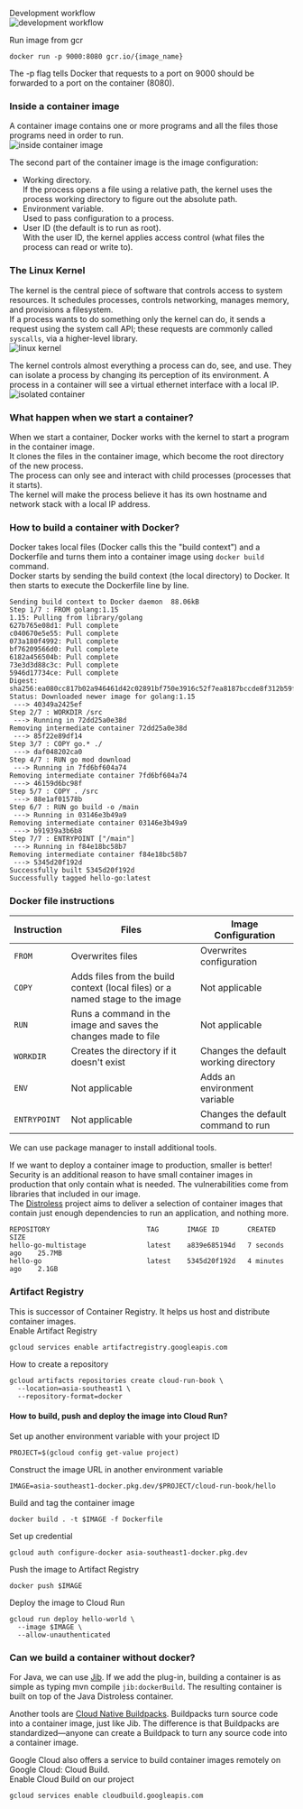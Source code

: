Development workflow  
![development workflow](https://github.com/bluething/learn-googlecloudrun/blob/main/Building%20Serverless%20Applications%20with%20Google%20Cloud%20Run/images/fulldevelopmentworkflow.png?raw=true)

Run image from gcr  
```text
docker run -p 9000:8080 gcr.io/{image_name}
```  
The -p flag tells Docker that requests to a port on 9000 should be forwarded to a port on the container (8080).

### Inside a container image

A container image contains one or more programs and all the files those programs need in order to run.  
![inside container image](https://github.com/bluething/learn-googlecloudrun/blob/main/Building%20Serverless%20Applications%20with%20Google%20Cloud%20Run/images/insideacontainerimage.png?raw=true)

The second part of the container image is the image configuration:  
- Working directory.  
  If the process opens a file using a relative path, the kernel uses the process working directory to figure out the absolute path.
- Environment variable.  
  Used to pass configuration to a process.
- User ID (the default is to run as root).  
  With the user ID, the kernel applies access control (what files the process can read or write to).

### The Linux Kernel

The kernel is the central piece of software that controls access to system resources. It schedules processes, controls networking, manages memory, and provisions a filesystem.  
If a process wants to do something only the kernel can do, it sends a request using the system call API; these requests are commonly called `syscalls`, via a higher-level library.  
![linux kernel](https://github.com/bluething/learn-googlecloudrun/blob/main/Building%20Serverless%20Applications%20with%20Google%20Cloud%20Run/images/linuxkernel.png?raw=true)

The kernel controls almost everything a process can do, see, and use. They can isolate a process by changing its perception of its environment. A process in a container will see a virtual ethernet interface with a local IP.  
![isolated container](https://github.com/bluething/learn-googlecloudrun/blob/main/Building%20Serverless%20Applications%20with%20Google%20Cloud%20Run/images/isolatedcontainer.png?raw=true)

### What happen when we start a container?

When we start a container, Docker works with the kernel to start a program in the container image.  
It clones the files in the container image, which become the root directory of the new process.  
The process can only see and interact with child processes (processes that it starts).  
The kernel will make the process believe it has its own hostname and network stack with a local IP address.

### How to build a container with Docker?

Docker takes local files (Docker calls this the "build context") and a Dockerfile and turns them into a container image using `docker build` command.  
Docker starts by sending the build context (the local directory) to Docker. It then starts to execute the Dockerfile line by line.    
```text
Sending build context to Docker daemon  88.06kB
Step 1/7 : FROM golang:1.15
1.15: Pulling from library/golang
627b765e08d1: Pull complete 
c040670e5e55: Pull complete 
073a180f4992: Pull complete 
bf76209566d0: Pull complete 
6182a456504b: Pull complete 
73e3d3d88c3c: Pull complete 
5946d17734ce: Pull complete 
Digest: sha256:ea080cc817b02a946461d42c02891bf750e3916c52f7ea8187bccde8f312b59f
Status: Downloaded newer image for golang:1.15
 ---> 40349a2425ef
Step 2/7 : WORKDIR /src
 ---> Running in 72dd25a0e38d
Removing intermediate container 72dd25a0e38d
 ---> 85f22e89df14
Step 3/7 : COPY go.* ./
 ---> daf048202ca0
Step 4/7 : RUN go mod download
 ---> Running in 7fd6bf604a74
Removing intermediate container 7fd6bf604a74
 ---> 46159d6bc98f
Step 5/7 : COPY . /src
 ---> 88e1af01578b
Step 6/7 : RUN go build -o /main
 ---> Running in 03146e3b49a9
Removing intermediate container 03146e3b49a9
 ---> b91939a3b6b8
Step 7/7 : ENTRYPOINT ["/main"]
 ---> Running in f84e18bc58b7
Removing intermediate container f84e18bc58b7
 ---> 5345d20f192d
Successfully built 5345d20f192d
Successfully tagged hello-go:latest
```

### Docker file instructions

| Instruction  | Files                                                                         | Image Configuration                   |
|--------------|-------------------------------------------------------------------------------|---------------------------------------|
| `FROM`       | Overwrites files                                                              | Overwrites configuration              |
| `COPY`       | Adds files from the build context (local files) or a named stage to the image | Not applicable                        |
| `RUN`        | Runs a command in the image and saves the changes made to file                | Not applicable                        |
| `WORKDIR`    | Creates the directory if it doesn't exist                                     | Changes the default working directory |
| `ENV`        | Not applicable                                                                | Adds an environment variable          |
| `ENTRYPOINT` | Not applicable                                                                | Changes the default command to run    |

We can use package manager to install additional tools.

If we want to deploy a container image to production, smaller is better!  
Security is an additional reason to have small container images in production that only contain what is needed. The vulnerabilities come from libraries that included in our image.  
The [Distroless](https://github.com/GoogleContainerTools/distroless) project aims to deliver a selection of container images that contain just enough dependencies to run an application, and nothing more.  
```text
REPOSITORY                        TAG       IMAGE ID       CREATED          SIZE
hello-go-multistage               latest    a839e685194d   7 seconds ago    25.7MB
hello-go                          latest    5345d20f192d   4 minutes ago    2.1GB
```

### Artifact Registry

This is successor of Container Registry. It helps us host and distribute container images.  
Enable Artifact Registry  
```text
gcloud services enable artifactregistry.googleapis.com
```  
How to create a repository  
```text
gcloud artifacts repositories create cloud-run-book \
  --location=asia-southeast1 \
  --repository-format=docker
```

#### How to build, push and deploy the image into Cloud Run?

Set up another environment variable with your project ID  
```text
PROJECT=$(gcloud config get-value project)
```  
Construct the image URL in another environment variable  
```text
IMAGE=asia-southeast1-docker.pkg.dev/$PROJECT/cloud-run-book/hello
```  
Build and tag the container image  
```text
docker build . -t $IMAGE -f Dockerfile
```  
Set up credential  
```text
gcloud auth configure-docker asia-southeast1-docker.pkg.dev
```  
Push the image to Artifact Registry  
```text
docker push $IMAGE
```  
Deploy the image to Cloud Run  
```text
gcloud run deploy hello-world \
  --image $IMAGE \
  --allow-unauthenticated
```

### Can we build a container without docker?

For Java, we can use [Jib](https://github.com/GoogleContainerTools/jib). If we add the plug-in, building a container is as simple as typing mvn compile `jib:dockerBuild`. The resulting container is built on top of the Java Distroless container.

Another tools are [Cloud Native Buildpacks](https://buildpacks.io/). Buildpacks turn source code into a container image, just like Jib. The difference is that Buildpacks are standardized—anyone can create a Buildpack to turn any source code into a container image.

Google Cloud also offers a service to build container images remotely on Google Cloud: Cloud Build.  
Enable Cloud Build on our project  
```text
gcloud services enable cloudbuild.googleapis.com
```  
